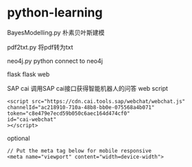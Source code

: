 # python-learning

BayesModelling.py 朴素贝叶斯建模

pdf2txt.py 将pdf转为txt

neo4j.py python connect to neo4j

flask flask web

SAP cai 调用SAP cai接口获得智能机器人的问答
web script
```
<script src="https://cdn.cai.tools.sap/webchat/webchat.js"
channelId="ac218910-710a-48b8-bb0e-075568a4b071"
token="c8e479e7ecd59b050c6aec164d474cf0"
id="cai-webchat"
></script>
```
optional
```
// Put the meta tag below for mobile responsive
<meta name="viewport" content="width=device-width">
```